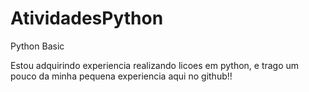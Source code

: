 # AtividadesPython
Python Basic


Estou adquirindo experiencia realizando licoes em python, e trago um pouco da minha pequena experiencia aqui no github!!
